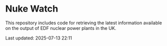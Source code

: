 # Nuke Watch

This repository includes code for retrieving the latest information available on the output of EDF nuclear power plants in the UK.

Last updated: 2025-07-13 22:11